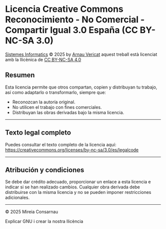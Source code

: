 # Licencia Creative Commons Reconocimiento - No Comercial - Compartir Igual 3.0 España (CC BY-NC-SA 3.0)

<a href="https://arnauvericat.github.io/SIPJ1/">Sistemes Informatics</a> © 2025 by <a href="https://github.com/arnauvericathttps://github.com/arnauvericat">Arnau Vericat</a> aquest treball està licenciat amb la llicènica de <a href="https://creativecommons.org/licenses/by-nc-sa/4.0/">CC BY-NC-SA 4.0</a>
<img src="https://mirrors.creativecommons.org/presskit/icons/cc.svg" alt="" style="max-width: 1em;max-height:1em;margin-left: .2em;"><img src="https://mirrors.creativecommons.org/presskit/icons/by.svg" alt="" style="max-width: 1em;max-height:1em;margin-left: .2em;"><img src="https://mirrors.creativecommons.org/presskit/icons/nc.svg" alt="" style="max-width: 1em;max-height:1em;margin-left: .2em;"><img src="https://mirrors.creativecommons.org/presskit/icons/sa.svg" alt="" style="max-width: 1em;max-height:1em;margin-left: .2em;">

## Resumen

Esta licencia permite que otros compartan, copien y distribuyan tu trabajo, así como adaptarlo o transformarlo, siempre que:  

- Reconozcan la autoría original.  
- No utilicen el trabajo con fines comerciales.  
- Distribuyan las obras derivadas bajo la misma licencia.  

---

## Texto legal completo

Puedes consultar el texto completo de la licencia aquí:  
https://creativecommons.org/licenses/by-nc-sa/3.0/es/legalcode

---

## Atribución y condiciones

Se debe dar crédito adecuado, proporcionar un enlace a esta licencia e indicar si se han realizado cambios. Cualquier obra derivada debe distribuirse con la misma licencia y no se pueden imponer restricciones adicionales.

---

© 2025 Mireia Consarnau


Explicar GNU i crear la nostra llicència
